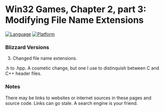 # Win32 Games, Chapter 2, part 3: Modifying File Name Extensions
[![Language](https://img.shields.io/badge/Language%20-C++-blue.svg)](https://github.com/GeorgePimpleton/Win32-games/)
[![Platform](https://img.shields.io/badge/Platform%20-Win32-blue.svg)](https://github.com/GeorgePimpleton/Win32-games/)

### Blizzard Versions
3. Changed file name extensions.

.h to .hpp.  A cosmetic change, but one I use to distinquish between C and C++ header files.

### Notes
There may be links to websites or internet sources in these pages and source code. Links can go stale. A search engine is your friend.
